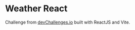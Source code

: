 # Weather React

Challenge from [devChallenges.io](https://devchallenges.io/challenges/mM1UIenRhK808W8qmLWv) built with ReactJS and Vite.
